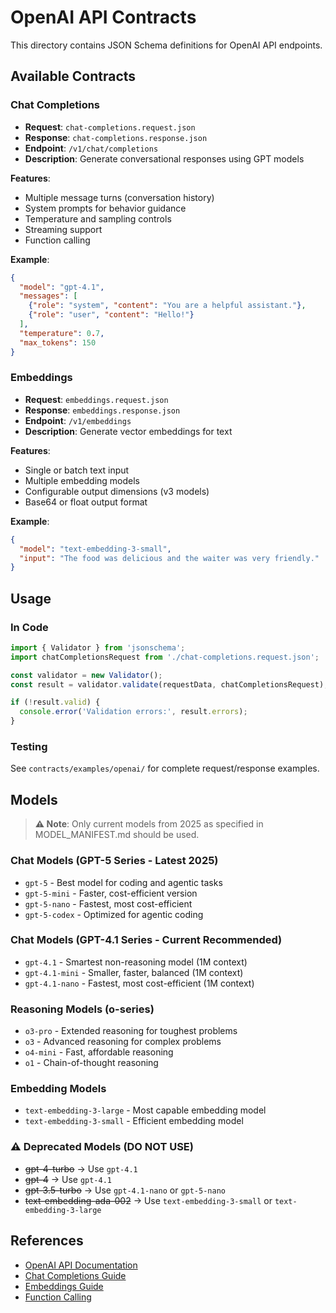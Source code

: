 # OpenAI API Contracts

This directory contains JSON Schema definitions for OpenAI API endpoints.

## Available Contracts

### Chat Completions
- **Request**: `chat-completions.request.json`
- **Response**: `chat-completions.response.json`
- **Endpoint**: `/v1/chat/completions`
- **Description**: Generate conversational responses using GPT models

**Features**:
- Multiple message turns (conversation history)
- System prompts for behavior guidance
- Temperature and sampling controls
- Streaming support
- Function calling

**Example**:
```json
{
  "model": "gpt-4.1",
  "messages": [
    {"role": "system", "content": "You are a helpful assistant."},
    {"role": "user", "content": "Hello!"}
  ],
  "temperature": 0.7,
  "max_tokens": 150
}
```

### Embeddings
- **Request**: `embeddings.request.json`
- **Response**: `embeddings.response.json`
- **Endpoint**: `/v1/embeddings`
- **Description**: Generate vector embeddings for text

**Features**:
- Single or batch text input
- Multiple embedding models
- Configurable output dimensions (v3 models)
- Base64 or float output format

**Example**:
```json
{
  "model": "text-embedding-3-small",
  "input": "The food was delicious and the waiter was very friendly."
}
```

## Usage

### In Code
```typescript
import { Validator } from 'jsonschema';
import chatCompletionsRequest from './chat-completions.request.json';

const validator = new Validator();
const result = validator.validate(requestData, chatCompletionsRequest);

if (!result.valid) {
  console.error('Validation errors:', result.errors);
}
```

### Testing
See `contracts/examples/openai/` for complete request/response examples.

## Models

> **⚠️ Note**: Only current models from 2025 as specified in MODEL_MANIFEST.md should be used.

### Chat Models (GPT-5 Series - Latest 2025)
- `gpt-5` - Best model for coding and agentic tasks
- `gpt-5-mini` - Faster, cost-efficient version
- `gpt-5-nano` - Fastest, most cost-efficient
- `gpt-5-codex` - Optimized for agentic coding

### Chat Models (GPT-4.1 Series - Current Recommended)
- `gpt-4.1` - Smartest non-reasoning model (1M context)
- `gpt-4.1-mini` - Smaller, faster, balanced (1M context)
- `gpt-4.1-nano` - Fastest, most cost-efficient (1M context)

### Reasoning Models (o-series)
- `o3-pro` - Extended reasoning for toughest problems
- `o3` - Advanced reasoning for complex problems
- `o4-mini` - Fast, affordable reasoning
- `o1` - Chain-of-thought reasoning

### Embedding Models
- `text-embedding-3-large` - Most capable embedding model
- `text-embedding-3-small` - Efficient embedding model

### ⚠️ Deprecated Models (DO NOT USE)
- ~~gpt-4-turbo~~ → Use `gpt-4.1`
- ~~gpt-4~~ → Use `gpt-4.1`
- ~~gpt-3.5-turbo~~ → Use `gpt-4.1-nano` or `gpt-5-nano`
- ~~text-embedding-ada-002~~ → Use `text-embedding-3-small` or `text-embedding-3-large`

## References

- [OpenAI API Documentation](https://platform.openai.com/docs/api-reference)
- [Chat Completions Guide](https://platform.openai.com/docs/guides/gpt/chat-completions-api)
- [Embeddings Guide](https://platform.openai.com/docs/guides/embeddings)
- [Function Calling](https://platform.openai.com/docs/guides/gpt/function-calling)
